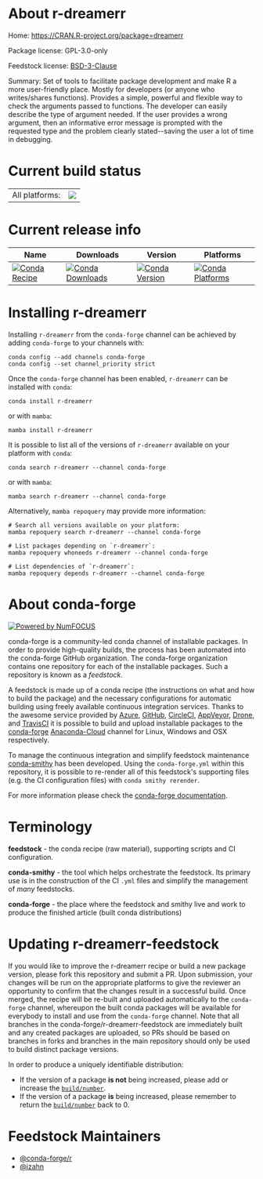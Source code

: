 About r-dreamerr
================

Home: https://CRAN.R-project.org/package=dreamerr

Package license: GPL-3.0-only

Feedstock license: [BSD-3-Clause](https://github.com/conda-forge/r-dreamerr-feedstock/blob/main/LICENSE.txt)

Summary: Set of tools to facilitate package development and make R a more user-friendly place. Mostly for developers (or anyone who writes/shares functions). Provides a simple, powerful and flexible way to check the arguments passed to functions. The developer can easily describe the type of argument needed. If the user provides a wrong argument, then an informative error message is prompted with the requested type and the problem clearly stated--saving the user a lot of time in debugging.

Current build status
====================


<table><tr><td>All platforms:</td>
    <td>
      <a href="https://dev.azure.com/conda-forge/feedstock-builds/_build/latest?definitionId=12805&branchName=main">
        <img src="https://dev.azure.com/conda-forge/feedstock-builds/_apis/build/status/r-dreamerr-feedstock?branchName=main">
      </a>
    </td>
  </tr>
</table>

Current release info
====================

| Name | Downloads | Version | Platforms |
| --- | --- | --- | --- |
| [![Conda Recipe](https://img.shields.io/badge/recipe-r--dreamerr-green.svg)](https://anaconda.org/conda-forge/r-dreamerr) | [![Conda Downloads](https://img.shields.io/conda/dn/conda-forge/r-dreamerr.svg)](https://anaconda.org/conda-forge/r-dreamerr) | [![Conda Version](https://img.shields.io/conda/vn/conda-forge/r-dreamerr.svg)](https://anaconda.org/conda-forge/r-dreamerr) | [![Conda Platforms](https://img.shields.io/conda/pn/conda-forge/r-dreamerr.svg)](https://anaconda.org/conda-forge/r-dreamerr) |

Installing r-dreamerr
=====================

Installing `r-dreamerr` from the `conda-forge` channel can be achieved by adding `conda-forge` to your channels with:

```
conda config --add channels conda-forge
conda config --set channel_priority strict
```

Once the `conda-forge` channel has been enabled, `r-dreamerr` can be installed with `conda`:

```
conda install r-dreamerr
```

or with `mamba`:

```
mamba install r-dreamerr
```

It is possible to list all of the versions of `r-dreamerr` available on your platform with `conda`:

```
conda search r-dreamerr --channel conda-forge
```

or with `mamba`:

```
mamba search r-dreamerr --channel conda-forge
```

Alternatively, `mamba repoquery` may provide more information:

```
# Search all versions available on your platform:
mamba repoquery search r-dreamerr --channel conda-forge

# List packages depending on `r-dreamerr`:
mamba repoquery whoneeds r-dreamerr --channel conda-forge

# List dependencies of `r-dreamerr`:
mamba repoquery depends r-dreamerr --channel conda-forge
```


About conda-forge
=================

[![Powered by
NumFOCUS](https://img.shields.io/badge/powered%20by-NumFOCUS-orange.svg?style=flat&colorA=E1523D&colorB=007D8A)](https://numfocus.org)

conda-forge is a community-led conda channel of installable packages.
In order to provide high-quality builds, the process has been automated into the
conda-forge GitHub organization. The conda-forge organization contains one repository
for each of the installable packages. Such a repository is known as a *feedstock*.

A feedstock is made up of a conda recipe (the instructions on what and how to build
the package) and the necessary configurations for automatic building using freely
available continuous integration services. Thanks to the awesome service provided by
[Azure](https://azure.microsoft.com/en-us/services/devops/), [GitHub](https://github.com/),
[CircleCI](https://circleci.com/), [AppVeyor](https://www.appveyor.com/),
[Drone](https://cloud.drone.io/welcome), and [TravisCI](https://travis-ci.com/)
it is possible to build and upload installable packages to the
[conda-forge](https://anaconda.org/conda-forge) [Anaconda-Cloud](https://anaconda.org/)
channel for Linux, Windows and OSX respectively.

To manage the continuous integration and simplify feedstock maintenance
[conda-smithy](https://github.com/conda-forge/conda-smithy) has been developed.
Using the ``conda-forge.yml`` within this repository, it is possible to re-render all of
this feedstock's supporting files (e.g. the CI configuration files) with ``conda smithy rerender``.

For more information please check the [conda-forge documentation](https://conda-forge.org/docs/).

Terminology
===========

**feedstock** - the conda recipe (raw material), supporting scripts and CI configuration.

**conda-smithy** - the tool which helps orchestrate the feedstock.
                   Its primary use is in the construction of the CI ``.yml`` files
                   and simplify the management of *many* feedstocks.

**conda-forge** - the place where the feedstock and smithy live and work to
                  produce the finished article (built conda distributions)


Updating r-dreamerr-feedstock
=============================

If you would like to improve the r-dreamerr recipe or build a new
package version, please fork this repository and submit a PR. Upon submission,
your changes will be run on the appropriate platforms to give the reviewer an
opportunity to confirm that the changes result in a successful build. Once
merged, the recipe will be re-built and uploaded automatically to the
`conda-forge` channel, whereupon the built conda packages will be available for
everybody to install and use from the `conda-forge` channel.
Note that all branches in the conda-forge/r-dreamerr-feedstock are
immediately built and any created packages are uploaded, so PRs should be based
on branches in forks and branches in the main repository should only be used to
build distinct package versions.

In order to produce a uniquely identifiable distribution:
 * If the version of a package **is not** being increased, please add or increase
   the [``build/number``](https://docs.conda.io/projects/conda-build/en/latest/resources/define-metadata.html#build-number-and-string).
 * If the version of a package **is** being increased, please remember to return
   the [``build/number``](https://docs.conda.io/projects/conda-build/en/latest/resources/define-metadata.html#build-number-and-string)
   back to 0.

Feedstock Maintainers
=====================

* [@conda-forge/r](https://github.com/conda-forge/r/)
* [@izahn](https://github.com/izahn/)


